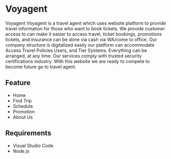 # Voyagent

Voyagent Voyagent is a travel agent which uses website platform to provide travel information for those who
want to book tickets. We provide customer access to can make it easier to access travel, ticket bookings, 
promotions tickets, and insurance can be done via cash via WA/come to office. Our company structure is 
digitalized easily our platform can accommodate Access Travel Policies Users, and Tier Systems. Everything 
can be arranged, at any time. Our services comply with trusted security certifications industry. With this 
website we are ready to compete to become future go to travel agent.

## Feature

- Home
- Find Trip
- Schedule
- Promotion
- About Us

## Requirements

- Visual Studio Code
- Node.js

